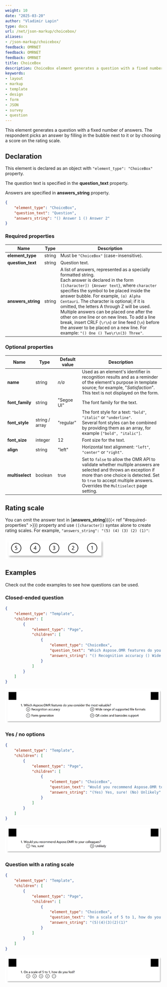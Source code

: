 ```yaml
---
weight: 10
date: "2025-03-20"
author: "Vladimir Lapin"
type: docs
url: /net/json-markup/choicebox/
aliases:
- /json-markup/choicebox/
feedback: OMRNET
feedback: OMRNET
feedback: OMRNET
title: ChoiceBox
description: ChoiceBox element generates a question with a fixed number of answers.
keywords:
- layout
- markup
- template
- design
- form
- JSON
- survey
- question
---
```


This element generates a question with a fixed number of answers. The respondent picks an answer by filling in the bubble next to it or by choosing a score on the rating scale.

## Declaration

This element is declared as an object with `"element_type": "ChoiceBox"` property.

The question text is specified in the **question_text** property.

Answers are specified in **answers_string** property.

```json
{
	"element_type": "ChoiceBox",
	"question_text": "Question",
	"answers_string": "() Answer 1 () Answer 2"
}
```

### Required properties

Name | Type | Description
---- | ---- | -----------
**element_type** | string | Must be `"ChoiceBox"` (case-insensitive).
**question_text** | string | Question text.
**answers_string** | string | A list of answers, represented as a specially formatted string.<br />Each answer is declared in the form `([character]) {Answer text}`, where `character` specifies the symbol to be placed inside the answer bubble. For example, `(α) Alpha Centauri`. The character is optional; if it is omitted, the letters A through Z will be used.<br />Multiple answers can be placed one after the other on one line or on new lines. To add a line break, insert CRLF (`\r\n`) or line feed (`\n`) before the answer to be placed on a new line. For example: `"() One () Two\r\n(3) Three"`.

### Optional properties

Name | Type | Default value | Description
---- | ---- | ------------- | -----------
**name** | string | _n/a_ | Used as an element's identifier in recognition results and as a reminder of the element's purpose in template source; for example, "_Satisfaction_".<br />This text is not displayed on the form.
**font_family** | string | "Segoe UI" | The font family for the text.
**font_style** | string / array | "regular" | The font style for a text: `"bold"`, `"italic"` or `"underline"`.<br />Several font styles can be combined by providing them as an array, for example `["bold", "italic"]`.
**font_size** | integer | 12 | Font size for the text.
**align** | string | "left" | Horizontal text alignment: `"left"`, `"center"` or `"right"`.
**multiselect** | boolean | true | Set to `false` to allow the OMR API to validate whether multiple answers are selected and throws an exception if more than one choice is detected. Set to `true` to accept multiple answers.<br />Overrides the `Multiselect` page setting.

## Rating scale

You can omit the answer text in [**answers_string**]({{< ref "#required-properties" >}}) property and use `([character])` syntax alone to create rating scales. For example, `"answers_string": "(5) (4) (3) (2) (1)"`:

![Rating scale](rating-scale-example.png)

## Examples

Check out the code examples to see how questions can be used.

### Closed-ended question

```json
{
	"element_type": "Template",
	"children": [
		{
			"element_type": "Page",
			"children": [
				{
					"element_type": "ChoiceBox",
					"question_text": "Which Aspose.OMR features do you consider the most valuable?",
					"answers_string": "() Recognition accuracy () Wide range of supported file formats\r\n() Form generation () QR codes and barcodes support"
				}
			]
		}
	]
}
```

![Closed-ended question example](closed-ended-question-example.png)

### Yes / no options

```json
{
	"element_type": "Template",
	"children": [
		{
			"element_type": "Page",
			"children": [
				{
					"element_type": "ChoiceBox",
					"question_text": "Would you recommend Aspose.OMR to your colleagues?",
					"answers_string": "(Yes) Yes, sure! (No) Unlikely"
				}
			]
		}
	]
}
```

![Yes / no options example](yes-no-example.png)

### Question with a rating scale

```json
{
	"element_type": "Template",
	"children": [
		{
			"element_type": "Page",
			"children": [
				{
					"element_type": "ChoiceBox",
					"question_text": "On a scale of 5 to 1, how do you feel?",
					"answers_string": "(5)(4)(3)(2)(1)"
				}
			]
		}
	]
}
```

![Question with a rating scale](question-with-rating-scale-example.png)
